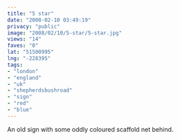 ```yaml
---
title: "5 star"
date: "2008-02-10 03:49:19"
privacy: "public"
image: "2008/02/10/5-star/5-star.jpg"
views: "14"
faves: "0"
lat: "51500995"
lng: "-228395"
tags:
- "london"
- "england"
- "uk"
- "shepherdsbushroad"
- "sign"
- "red"
- "blue"
---
```

An old sign with some oddly coloured scaffold net behind.

